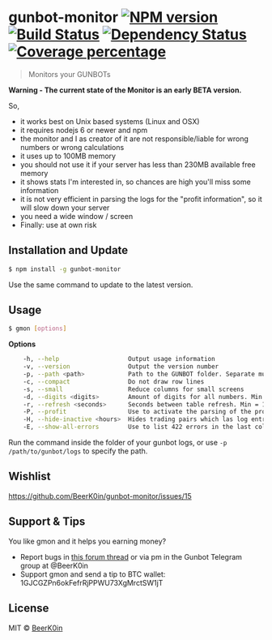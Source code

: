 # gunbot-monitor [![NPM version][npm-image]][npm-url] [![Build Status][travis-image]][travis-url] [![Dependency Status][daviddm-image]][daviddm-url] [![Coverage percentage][coveralls-image]][coveralls-url]
> Monitors your GUNBOTs

**Warning - The current state of the Monitor is an early BETA version.**

So,
- it works best on Unix based systems (Linux and OSX)
- it requires nodejs 6 or newer and npm
- the monitor and I as creator of it are not responsible/liable for wrong numbers or wrong calculations
- it uses up to 100MB memory
- you should not use it if your server has less than 230MB available free memory
- it shows stats I'm interested in, so chances are high you'll miss some information
- it is not very efficient in parsing the logs for the "profit information", so it will slow down your server
- you need a wide window / screen
- Finally: use at own risk

## Installation and Update

```sh
$ npm install -g gunbot-monitor
```
Use the same command to update to the latest version.

## Usage

```sh
$ gmon [options]
```

**Options**

```sh
    -h, --help                   Output usage information
    -v, --version                Output the version number
    -p, --path <path>            Path to the GUNBOT folder. Separate multiple paths with ":" (like: -p /path1:/path2). [Default: current folder]
    -c, --compact                Do not draw row lines
    -s, --small                  Reduce columns for small screens
    -d, --digits <digits>        Amount of digits for all numbers. Min = 0, max = 10. [Default: 4]
    -r, --refresh <seconds>      Seconds between table refresh. Min = 10, max = 600. [Default: 60]
    -P, --profit                 Use to activate the parsing of the profit. THIS WILL SLOW DOWN YOUR SYSTEM!
    -H, --hide-inactive <hours>  Hides trading pairs which las log entry is older than given hours. Min = 1, max = 854400. [Default: 720]
    -E, --show-all-errors        Use to list 422 errors in the last column.

```

Run the command inside the folder of your gunbot logs, or use `-p /path/to/gunbot/logs` to specify the path.

## Wishlist

https://github.com/BeerK0in/gunbot-monitor/issues/15

## Support & Tips

You like gmon and it helps you earning money?

- Report bugs in [this forum thread](https://gunthy.org/index.php?topic=319.0) or via pm in the Gunbot Telegram group at @BeerK0in
- Support gmon and send a tip to BTC wallet: 1GJCGZPn6okFefrRjPPWU73XgMrctSW1jT

## License

MIT © [BeerK0in](https://github.com/BeerK0in)


[npm-image]: https://badge.fury.io/js/gunbot-monitor.svg
[npm-url]: https://npmjs.org/package/gunbot-monitor
[travis-image]: https://travis-ci.org/BeerK0in/gunbot-monitor.svg?branch=master
[travis-url]: https://travis-ci.org/BeerK0in/gunbot-monitor
[daviddm-image]: https://david-dm.org/BeerK0in/gunbot-monitor.svg?theme=shields.io
[daviddm-url]: https://david-dm.org/BeerK0in/gunbot-monitor
[coveralls-image]: https://coveralls.io/repos/github/BeerK0in/gunbot-monitor/badge.svg?branch=master
[coveralls-url]: https://coveralls.io/github/BeerK0in/gunbot-monitor?branch=master

